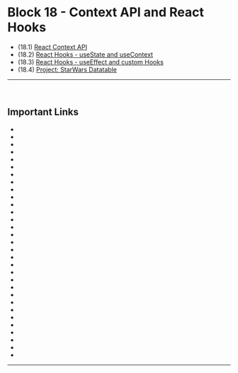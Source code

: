 # Block 18 - Context API and React Hooks

- (18.1) [React Context API]()
- (18.2) [React Hooks - useState and useContext]()
- (18.3) [React Hooks - useEffect and custom Hooks]()
- (18.4) [Project: StarWars Datatable]()

<hr>
<br>

## Important Links

- []()
- []()
- []()
- []()
- []()
- []()
- []()
- []()
- []()
- []()
- []()
- []()
- []()
- []()
- []()
- []()
- []()
- []()
- []()
- []()
- []()
- []()
- []()
- []()
- []()
- []()
- []()
- []()
- []()
- []()
- []()


<hr>
<br>

